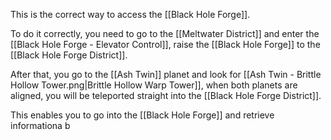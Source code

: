 This is the correct way to access the [[Black Hole Forge]].

To do it correctly, you need to go to the [[Meltwater District]] and enter the [[Black Hole Forge - Elevator Control]], raise the [[Black Hole Forge]] to the [[Black Hole Forge District]].

After that, you go to the [[Ash Twin]] planet and look for [[Ash Twin - Brittle Hollow Tower.png|Brittle Hollow Warp Tower]], when both planets are aligned, you will be teleported straight into the [[Black Hole Forge District]].

This enables you to go into the [[Black Hole Forge]] and retrieve informationa b